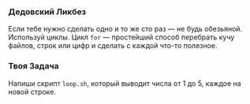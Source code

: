 ### Дедовский Ликбез

Если тебе нужно сделать одно и то же сто раз — не будь обезьяной. Используй циклы. Цикл `for` — простейший способ перебрать кучу файлов, строк или цифр и сделать с каждой что-то полезное.

### Твоя Задача

Напиши скрипт `loop.sh`, который выводит числа от 1 до 5, каждое на новой строке.